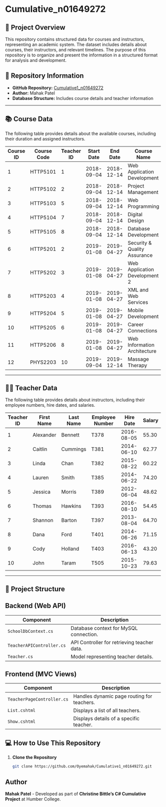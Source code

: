 # Cumulative_n01649272

## 📌 Project Overview
This repository contains structured data for courses and instructors, representing an academic system. The dataset includes details about courses, their instructors, and relevant timelines. The purpose of this repository is to organize and present the information in a structured format for analysis and development.

## 📂 Repository Information
- **GitHub Repository:** [Cumulative1_n01649272](https://github.com/Oyemahak/Cumulative1_n01649272)  
- **Author:** Mahak Patel  
- **Database Structure:** Includes course details and teacher information  

---

## 📚 Course Data
The following table provides details about the available courses, including their duration and assigned instructors.

| Course ID | Course Code | Teacher ID | Start Date  | End Date    | Course Name                         |
|-----------|------------|------------|------------|------------|-------------------------------------|
| 1         | HTTP5101   | 1          | 2018-09-04 | 2018-12-14 | Web Application Development        |
| 2         | HTTP5102   | 2          | 2018-09-04 | 2018-12-14 | Project Management                 |
| 3         | HTTP5103   | 5          | 2018-09-04 | 2018-12-14 | Web Programming                    |
| 4         | HTTP5104   | 7          | 2018-09-04 | 2018-12-14 | Digital Design                     |
| 5         | HTTP5105   | 8          | 2018-09-04 | 2018-12-14 | Database Development               |
| 6         | HTTP5201   | 2          | 2019-01-08 | 2019-04-27 | Security & Quality Assurance       |
| 7         | HTTP5202   | 3          | 2019-01-08 | 2019-04-27 | Web Application Development 2      |
| 8         | HTTP5203   | 4          | 2019-01-08 | 2019-04-27 | XML and Web Services               |
| 9         | HTTP5204   | 5          | 2019-01-08 | 2019-04-27 | Mobile Development                 |
| 10        | HTTP5205   | 6          | 2019-01-08 | 2019-04-27 | Career Connections                 |
| 11        | HTTP5206   | 8          | 2019-01-08 | 2019-04-27 | Web Information Architecture       |
| 12        | PHYS2203   | 10         | 2019-09-04 | 2019-12-14 | Massage Therapy                    |

---

## 👨‍🏫 Teacher Data
The following table provides details about instructors, including their employee numbers, hire dates, and salaries.

| Teacher ID | First Name | Last Name  | Employee Number | Hire Date  | Salary  |
|------------|-----------|------------|---------------|------------|--------|
| 1          | Alexander | Bennett    | T378         | 2016-08-05 | 55.30  |
| 2          | Caitlin   | Cummings   | T381         | 2014-06-10 | 62.77  |
| 3          | Linda     | Chan       | T382         | 2015-08-22 | 60.22  |
| 4          | Lauren    | Smith      | T385         | 2014-06-22 | 74.20  |
| 5          | Jessica   | Morris     | T389         | 2012-06-04 | 48.62  |
| 6          | Thomas    | Hawkins    | T393         | 2016-08-10 | 54.45  |
| 7          | Shannon   | Barton     | T397         | 2013-08-04 | 64.70  |
| 8          | Dana      | Ford       | T401         | 2014-06-26 | 71.15  |
| 9          | Cody      | Holland    | T403         | 2016-06-13 | 43.20  |
| 10         | John      | Taram      | T505         | 2015-10-23 | 79.63  |

---

## 📂 Project Structure

## Backend (Web API)

| Component                   | Description                               |
|-----------------------------|-------------------------------------------|
| `SchoolDbContext.cs`         | Database context for MySQL connection.    |
| `TeacherAPIController.cs`    | API Controller for retrieving teacher data. |
| `Teacher.cs`                 | Model representing teacher details.       |

## Frontend (MVC Views)

| Component                   | Description                               |
|-----------------------------|-------------------------------------------|
| `TeacherPageController.cs`   | Handles dynamic page routing for teachers. |
| `List.cshtml`                | Displays a list of all teachers.          |
| `Show.cshtml`                | Displays details of a specific teacher.   |


## 💻 How to Use This Repository
1. **Clone the Repository**  
   ```bash
   git clone https://github.com/Oyemahak/Cumulative1_n01649272.git

## Author
**Mahak Patel** - Developed as part of **Christine Bittle’s C# Cumulative Project** at Humber College.
